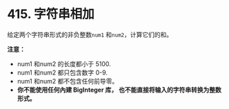 # 415. 字符串相加

给定两个字符串形式的非负整数`num1` 和`num2`，计算它们的和。

**注意：**

- num1 和num2 的长度都小于 5100.
- num1 和num2 都只包含数字 0-9.
- num1 和num2 都不包含任何前导零。
- **你不能使用任何內建 BigInteger 库， 也不能直接将输入的字符串转换为整数形式。**
